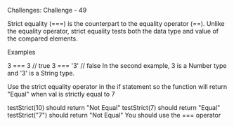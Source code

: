 Challenges: Challenge - 49

Strict equality (===) is the counterpart to the equality operator (==). Unlike the equality operator, strict equality tests both the data type and value of the compared elements.

Examples

3 === 3   // true
3 === '3' // false
In the second example, 3 is a Number type and '3' is a String type.


Use the strict equality operator in the if statement so the function will return "Equal" when val is strictly equal to 7


testStrict(10) should return "Not Equal"
testStrict(7) should return "Equal"
testStrict("7") should return "Not Equal"
You should use the === operator